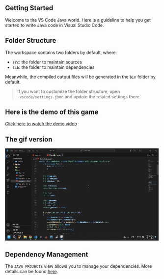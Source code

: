 ## Getting Started

Welcome to the VS Code Java world. Here is a guideline to help you get started to write Java code in Visual Studio Code.

## Folder Structure

The workspace contains two folders by default, where:

- `src`: the folder to maintain sources
- `lib`: the folder to maintain dependencies

Meanwhile, the compiled output files will be generated in the `bin` folder by default.

> If you want to customize the folder structure, open `.vscode/settings.json` and update the related settings there.
## Here is the demo of this game
[Click here to watch the demo video](./demo%20video/demo.mp4)

## The gif version
<img src="./demo video/demo.gif" alt="Demo GIF" width="500" height="300"/>


## Dependency Management

The `JAVA PROJECTS` view allows you to manage your dependencies. More details can be found [here](https://github.com/microsoft/vscode-java-dependency#manage-dependencies).
